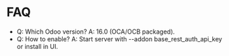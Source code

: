 # FAQ

- Q: Which Odoo version? A: 16.0 (OCA/OCB packaged).
- Q: How to enable? A: Start server with --addon base_rest_auth_api_key or install in UI.
